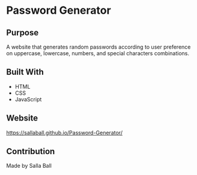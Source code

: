 # Password Generator

## Purpose
A website that generates random passwords according to user preference on uppercase, lowercase, numbers, and special characters combinations.

## Built With
* HTML
* CSS
* JavaScript

## Website
https://sallaball.github.io/Password-Generator/

## Contribution
Made by Salla Ball